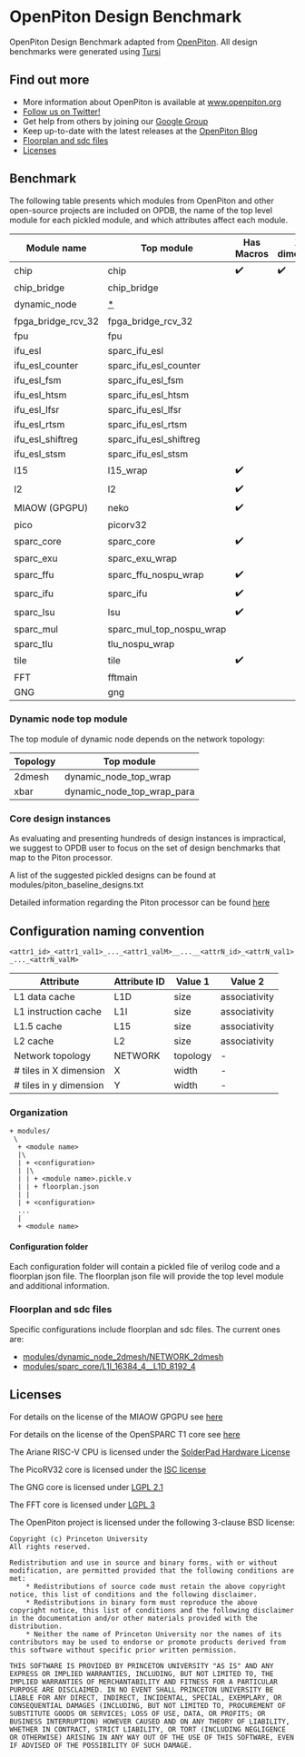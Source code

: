 # OpenPiton Design Benchmark
OpenPiton Design Benchmark adapted from [OpenPiton](https://github.com/PrincetonUniversity/openpiton).
All design benchmarks were generated using [Tursi](https://github.com/PrincetonUniversity/openpiton/tree/openpiton-dev/piton/tools/src/tursi)


## Find out more

- More information about OpenPiton is available at www.openpiton.org
- [Follow us on Twitter!](https://www.twitter.com/openpiton)
- Get help from others by joining our [Google Group](https://groups.google.com/group/openpiton)
- Keep up-to-date with the latest releases at the [OpenPiton Blog](https://openpiton-blog.princeton.edu)
- [Floorplan and sdc files](#floorplan-and-sdc-files)
- [Licenses](#licenses)

## Benchmark

The following table presents which modules from OpenPiton and other open-source projects are included on OPDB, the name of the
top level module for each pickled module, and which attributes affect each module.


| Module name        | Top module                    | Has Macros         | X-dimension        | Y-dimension        | Topology           | L1-I               | L1-D               | L1.5               | L2                 |
|--------------------|-------------------------------|--------------------|--------------------|--------------------|--------------------|--------------------|--------------------|--------------------|--------------------|
| chip               | chip                          | :heavy_check_mark: | :heavy_check_mark: | :heavy_check_mark: | :heavy_check_mark: | :heavy_check_mark: | :heavy_check_mark: | :heavy_check_mark: | :heavy_check_mark: |
| chip_bridge        | chip_bridge                   |                    |                    |                    |                    |                    |                    |                    |                    |
| dynamic_node       | [*](#dynamic-node-top-module) |                    |                    |                    | :heavy_check_mark: |                    |                    |                    |                    |
| fpga_bridge_rcv_32 | fpga_bridge_rcv_32            |                    |                    |                    |                    |                    |                    |                    |                    |
| fpu                | fpu                           |                    |                    |                    |                    |                    |                    |                    |                    |
| ifu_esl            | sparc_ifu_esl                 |                    |                    |                    |                    |                    |                    |                    |                    |
| ifu_esl_counter    | sparc_ifu_esl_counter         |                    |                    |                    |                    |                    |                    |                    |                    |
| ifu_esl_fsm        | sparc_ifu_esl_fsm             |                    |                    |                    |                    |                    |                    |                    |                    |
| ifu_esl_htsm       | sparc_ifu_esl_htsm            |                    |                    |                    |                    |                    |                    |                    |                    |
| ifu_esl_lfsr       | sparc_ifu_esl_lfsr            |                    |                    |                    |                    |                    |                    |                    |                    |
| ifu_esl_rtsm       | sparc_ifu_esl_rtsm            |                    |                    |                    |                    |                    |                    |                    |                    |
| ifu_esl_shiftreg   | sparc_ifu_esl_shiftreg        |                    |                    |                    |                    |                    |                    |                    |                    |
| ifu_esl_stsm       | sparc_ifu_esl_stsm            |                    |                    |                    |                    |                    |                    |                    |                    |
| l15                | l15_wrap                      | :heavy_check_mark: |                    |                    | :heavy_check_mark: |                    | :heavy_check_mark: | :heavy_check_mark: |                    |
| l2                 | l2                            | :heavy_check_mark: |                    |                    | :heavy_check_mark: |                    |                    |                    | :heavy_check_mark: |
| MIAOW (GPGPU)      | neko                          | :heavy_check_mark: |                    |                    |                    |                    |                    |                    |                    |
| pico               | picorv32                      |                    |                    |                    |                    |                    |                    |                    |                    |
| sparc_core         | sparc_core                    | :heavy_check_mark: |                    |                    |                    | :heavy_check_mark: | :heavy_check_mark: |                    |                    |
| sparc_exu          | sparc_exu_wrap                |                    |                    |                    |                    |                    |                    |                    |                    |
| sparc_ffu          | sparc_ffu_nospu_wrap          | :heavy_check_mark: |                    |                    |                    |                    |                    |                    |                    |
| sparc_ifu          | sparc_ifu                     | :heavy_check_mark: |                    |                    |                    | :heavy_check_mark: |                    |                    |                    |
| sparc_lsu          | lsu                           | :heavy_check_mark: |                    |                    |                    |                    | :heavy_check_mark: |                    |                    |
| sparc_mul          | sparc_mul_top_nospu_wrap      |                    |                    |                    |                    |                    |                    |                    |                    |
| sparc_tlu          | tlu_nospu_wrap                |                    |                    |                    |                    |                    |                    |                    |                    |
| tile               | tile                          | :heavy_check_mark: |                    |                    | :heavy_check_mark: | :heavy_check_mark: | :heavy_check_mark: | :heavy_check_mark: | :heavy_check_mark: |
| FFT                | fftmain                       |                    |                    |                    |                    |                    |                    |                    |                    |
| GNG                | gng                           |                    |                    |                    |                    |                    |                    |                    |                    |

### Dynamic node top module
The top module of dynamic node depends on the network topology:

| Topology | Top module                 |
|----------|----------------------------|
| 2dmesh   | dynamic_node_top_wrap      |
| xbar     | dynamic_node_top_wrap_para |

### Core design instances
As evaluating and presenting hundreds of design instances is impractical, we suggest to OPDB user to focus on the set of design benchmarks that map to the Piton processor.

A list of the suggested pickled designs can be found at modules/piton_baseline_designs.txt

Detailed information regarding the Piton processor can be found [here](https://parallel.princeton.edu/piton/#)

## Configuration naming convention



`<attr1_id>_<attr1_val1>_..._<attr1_valM>__...__<attrN_id>_<attrN_val1>_..._<attrN_valM>`

Attribute              | Attribute ID | Value 1  | Value 2       |
-----------------------|--------------|----------|---------------|
L1 data cache          | L1D          | size     | associativity |
L1 instruction cache   | L1I          | size     | associativity |
L1.5 cache             | L15          | size     | associativity |
L2 cache               | L2           | size     | associativity |
Network topology       | NETWORK      | topology | -             |
\# tiles in X dimension | X            | width    | -             |
\# tiles in y dimension | Y            | width    | -             |


### Organization

```
+ modules/
 \
  + <module name>
  |\
  | + <configuration>
  | |\
  | | + <module name>.pickle.v
  | | + floorplan.json
  | |
  | + <configuration>
  ...
  |
  + <module name>
```
#### Configuration folder

Each configuration folder will contain a pickled file of verilog code and a floorplan json file.
The floorplan json file will provide the top level module and additional information.

### Floorplan and sdc files

Specific configurations include floorplan and sdc files. The current ones are:

* [modules/dynamic_node_2dmesh/NETWORK_2dmesh](modules/dynamic_node_2dmesh/NETWORK_2dmesh)
* [modules/sparc_core/L1I_16384_4__L1D_8192_4](modules/sparc_core/L1I_16384_4__L1D_8192_4)

## Licenses

For details on the license of the MIAOW GPGPU see [here](https://github.com/VerticalResearchGroup/miaow)

For details on the license of the OpenSPARC T1 core see [here](https://github.com/PrincetonUniversity/openpiton/blob/openpiton/piton/GPLv2_License_OpenSPARCT1.txt)

The Ariane RISC-V CPU is licensed under the [SolderPad Hardware License](https://github.com/pulp-platform/ariane/blob/master/LICENSE)

The PicoRV32 core is licensed under the [ISC license](http://en.wikipedia.org/wiki/ISC_license)

The GNG core is licensed under [LGPL 2.1](https://www.gnu.org/licenses/old-licenses/lgpl-2.1.en.html) 

The FFT core is licensed under [LGPL 3](https://www.gnu.org/licenses/lgpl-3.0.en.html)

The OpenPiton project is licensed under the following 3-clause BSD license:

```
Copyright (c) Princeton University
All rights reserved.

Redistribution and use in source and binary forms, with or without modification, are permitted provided that the following conditions are met:
    * Redistributions of source code must retain the above copyright notice, this list of conditions and the following disclaimer.
    * Redistributions in binary form must reproduce the above copyright notice, this list of conditions and the following disclaimer in the documentation and/or other materials provided with the distribution.
    * Neither the name of Princeton University nor the names of its contributors may be used to endorse or promote products derived from this software without specific prior written permission.
    
THIS SOFTWARE IS PROVIDED BY PRINCETON UNIVERSITY "AS IS" AND ANY EXPRESS OR IMPLIED WARRANTIES, INCLUDING, BUT NOT LIMITED TO, THE IMPLIED WARRANTIES OF MERCHANTABILITY AND FITNESS FOR A PARTICULAR PURPOSE ARE DISCLAIMED. IN NO EVENT SHALL PRINCETON UNIVERSITY BE LIABLE FOR ANY DIRECT, INDIRECT, INCIDENTAL, SPECIAL, EXEMPLARY, OR CONSEQUENTIAL DAMAGES (INCLUDING, BUT NOT LIMITED TO, PROCUREMENT OF SUBSTITUTE GOODS OR SERVICES; LOSS OF USE, DATA, OR PROFITS; OR BUSINESS INTERRUPTION) HOWEVER CAUSED AND ON ANY THEORY OF LIABILITY, WHETHER IN CONTRACT, STRICT LIABILITY, OR TORT (INCLUDING NEGLIGENCE OR OTHERWISE) ARISING IN ANY WAY OUT OF THE USE OF THIS SOFTWARE, EVEN IF ADVISED OF THE POSSIBILITY OF SUCH DAMAGE.
```


